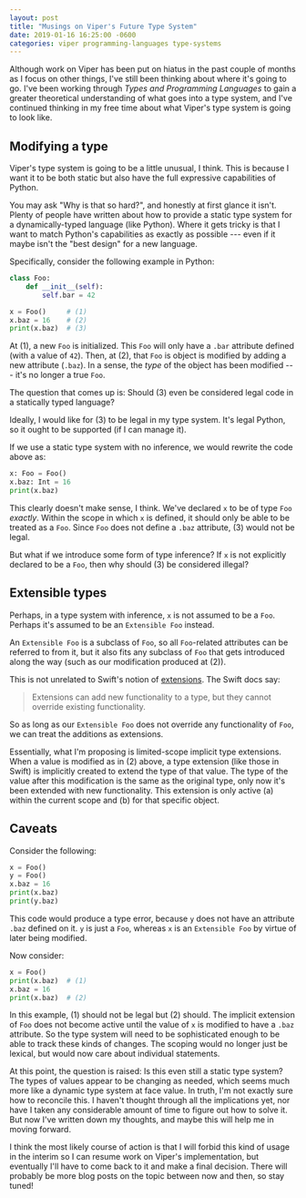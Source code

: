 ```yaml
---
layout: post
title: "Musings on Viper's Future Type System"
date: 2019-01-16 16:25:00 -0600
categories: viper programming-languages type-systems
---
```


Although work on Viper has been put on hiatus in the past couple of months as I focus on other things, I've still
been thinking about where it's going to go. I've been working through *Types and Programming Languages* to gain a
greater theoretical understanding of what goes into a type system, and I've continued thinking in my free time about
what Viper's type system is going to look like.

## Modifying a type

Viper's type system is going to be a little unusual, I think. This is because I want it to be both static but also
have the full expressive capabilities of Python.

You may ask "Why is that so hard?", and honestly at first glance it isn't. Plenty of people have written about how to
provide a static type system for a dynamically-typed language (like Python). Where it gets tricky is that I want to match
Python's capabilities as exactly as possible --- even if it maybe isn't the "best design" for a new language.

Specifically, consider the following example in Python:

```python
class Foo:
    def __init__(self):
        self.bar = 42

x = Foo()     # (1)
x.baz = 16    # (2)
print(x.baz)  # (3)
```

At (1), a new `Foo` is initialized. This `Foo` will only have a `.bar` attribute defined (with a value of `42`). Then,
at (2), that `Foo` is object is modified by adding a new attribute (`.baz`). In a sense, the *type* of the object has been
modified --- it's no longer a true `Foo`.

The question that comes up is: Should (3) even be considered legal code in a statically typed language?

Ideally, I would like for (3) to be legal in my type system. It's legal Python, so it ought to be supported (if I can
manage it).

If we use a static type system with no inference, we would rewrite the code above as:

```python
x: Foo = Foo()
x.baz: Int = 16
print(x.baz)
```

This clearly doesn't make sense, I think. We've declared `x` to be of type `Foo` *exactly*. Within the scope in which
`x` is defined, it should only be able to be treated as a `Foo`. Since `Foo` does not define a `.baz` attribute, (3)
would not be legal.

But what if we introduce some form of type inference? If `x` is not explicitly declared to be a `Foo`, then why should
(3) be considered illegal?

## Extensible types

Perhaps, in a type system with inference, `x` is not assumed to be a `Foo`. Perhaps it's assumed to be an
`Extensible Foo` instead.

An `Extensible Foo` is a subclass of `Foo`, so all `Foo`-related attributes can be referred to from it, but it also
fits any subclass of `Foo` that gets introduced along the way (such as our modification produced at (2)).

This is not unrelated to Swift's notion of [extensions](https://docs.swift.org/swift-book/LanguageGuide/Extensions.html).
The Swift docs say:

> Extensions can add new functionality to a type, but they cannot override existing functionality.

So as long as our `Extensible Foo` does not override any functionality of `Foo`, we can treat the additions as
extensions.

Essentially, what I'm proposing is limited-scope implicit type extensions. When a value is modified as in (2) above,
a type extension (like those in Swift) is implicitly created to extend the type of that value. The type of the value
after this modification is the same as the original type, only now it's been extended with new functionality. This
extension is only active (a) within the current scope and (b) for that specific object.

## Caveats

Consider the following:

```python
x = Foo()
y = Foo()
x.baz = 16
print(x.baz)
print(y.baz)
```

This code would produce a type error, because `y` does not have an attribute `.baz` defined on it. `y` is just a
`Foo`, whereas `x` is an `Extensible Foo` by virtue of later being modified.

Now consider:

```python
x = Foo()
print(x.baz)  # (1)
x.baz = 16
print(x.baz)  # (2)
```

In this example, (1) should not be legal but (2) should. The implicit extension of `Foo` does not become active until
the value of `x` is modified to have a `.baz` attribute. So the type system will need to be sophisticated enough to be
able to track these kinds of changes. The scoping would no longer just be lexical, but would now care about individual
statements.

At this point, the question is raised: Is this even still a static type system? The types of values appear to be
changing as needed, which seems much more like a dynamic type system at face value. In truth, I'm not exactly sure how
to reconcile this. I haven't thought through all the implications yet, nor have I taken any considerable amount of time
to figure out how to solve it. But now I've written down my thoughts, and maybe this will help me in moving forward.

I think the most likely course of action is that I will forbid this kind of usage in the interim so I can resume work
on Viper's implementation, but eventually I'll have to come back to it and make a final decision. There will probably
be more blog posts on the topic between now and then, so stay tuned!